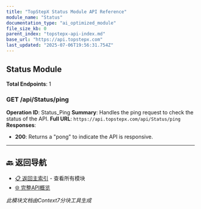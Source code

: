 ```yaml
---
title: "TopStepX Status Module API Reference"
module_name: "Status"
documentation_type: "ai_optimized_module"
file_size_kb: 0
parent_index: "topstepx-api-index.md"
base_url: "https://api.topstepx.com"
last_updated: "2025-07-06T19:56:31.754Z"
---
```


## Status Module

**Total Endpoints**: 1

### GET /api/Status/ping
**Operation ID**: Status_Ping
**Summary**: Handles the ping request to check the status of the API.
**Full URL**: `https://api.topstepx.com/api/Status/ping`
**Responses**:
- **200**: Returns a "pong" to indicate the API is responsive.

---

## 🔙 返回导航

- [📋 返回主索引](topstepx-api-index.md) - 查看所有模块
- [🌐 完整API概览](topstepx-api-index.md#api基础信息)

*此模块文档由Context7分块工具生成*